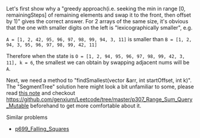Let's first show why a "greedy approach(i.e. seeking the min in range [0, remainingSteps] of remaining elements and swap it to the front, then offset by 1)" gives the correct answer. For 2 arrays of the same size, it's obvious that the one with smaller digits on the left is "lexicographically smaller", e.g.

`A = [1, 2, 42, 95, 96, 97, 98, 99, 94, 3, 11]` is smaller than
`B = [1, 2, 94, 3, 95, 96, 97, 98, 99, 42, 11]`

Therefore when the state is `O = [1, 2, 94, 95, 96, 97, 98, 99, 42, 3, 11], k = 6`, the smallest we can obtain by swapping adjacent nums will be `A`.

Next, we need a method to "findSmallest(vector<int> &arr, int startOffset, int k)". The "SegmentTree" solution here might look a bit unfamiliar to some, please read [this note](https://www.yinxiang.com/everhub/note/b904af18-03fd-4dbc-a3d2-67a0daa1518e) and checkout https://github.com/genxium/Leetcode/tree/master/p307_Range_Sum_Query_Mutable beforehand to get more comfortable about it.

Similar problems
- [p699_Falling_Squares](https://github.com/genxium/Leetcode/tree/master/p699_Falling_Squares) 
